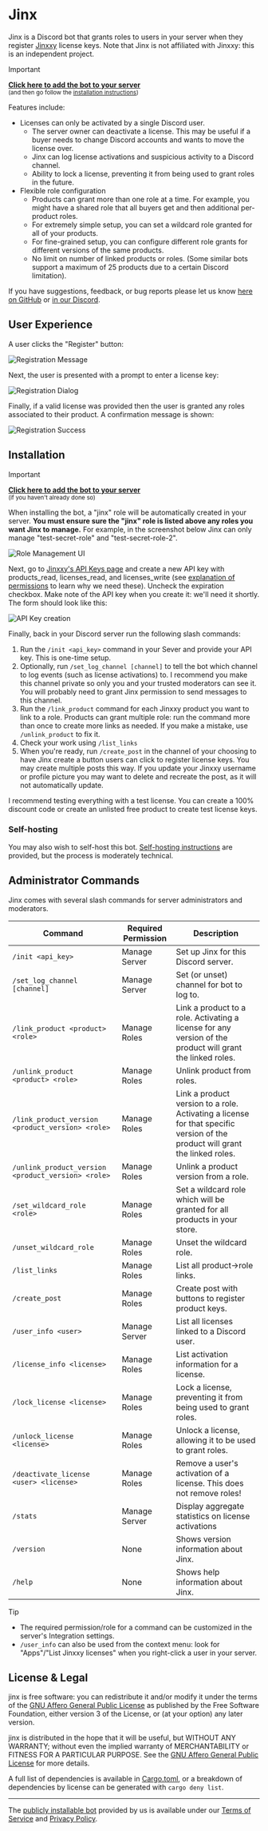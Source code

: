 # Jinx

Jinx is a Discord bot that grants roles to users in your server when they register [Jinxxy](https://jinxxy.com/)
license keys. Note that Jinx is not affiliated with Jinxxy: this is an independent project.

> [!IMPORTANT]
> **[Click here to add the bot to your server][bot install]**  
> <small>(and then go follow the [installation instructions](#installation))</small>

Features include:

- Licenses can only be activated by a single Discord user.
  - The server owner can deactivate a license. This may be useful if a buyer needs to change Discord accounts and wants to move the license over.
  - Jinx can log license activations and suspicious activity to a Discord channel.
  - Ability to lock a license, preventing it from being used to grant roles in the future.
- Flexible role configuration
  - Products can grant more than one role at a time. For example, you might have a shared role that all buyers get and then additional per-product roles.
  - For extremely simple setup, you can set a wildcard role granted for all of your products.
  - For fine-grained setup, you can configure different role grants for different versions of the same products.
  - No limit on number of linked products or roles. (Some similar bots support a maximum of 25 products due to a certain Discord limitation).

If you have suggestions, feedback, or bug reports please let us know [here on GitHub][issues] or [in our Discord][discord].

## User Experience

A user clicks the "Register" button:

![Registration Message](docs/images/register_message.png)

Next, the user is presented with a prompt to enter a license key:

![Registration Dialog](docs/images/register_modal.png)

Finally, if a valid license was provided then the user is granted any roles associated to their product. A confirmation
message is shown:

![Registration Success](docs/images/register_success.png)

## Installation

> [!IMPORTANT]
> **[Click here to add the bot to your server][bot install]**  
> <small>(if you haven't already done so)</small>

When installing the bot, a "jinx" role will be automatically created in your server.
**You must ensure sure the "jinx" role is listed above any roles you want Jinx to manage.**
For example, in the screenshot below Jinx can only manage "test-secret-role" and "test-secret-role-2".

![Role Management UI](docs/images/manage_roles.png)

Next, go to [Jinxxy's API Keys page](https://jinxxy.com/my/dashboard/settings/api-keys) and create a new
API key with products_read, licenses_read, and licenses_write (see
[explanation of permissions](docs/permissions-used.md) to learn why we need these). Uncheck the expiration checkbox.
Make note of the API key when you create it: we'll need it shortly. The form should look like this:

![API Key creation](docs/images/create_api_key.png)

Finally, back in your Discord server run the following slash commands:

1. Run the `/init <api_key>` command in your Sever and provide your API key. This is one-time setup.
2. Optionally, run `/set_log_channel [channel]` to tell the bot which channel to log events (such as license activations)
   to. I recommend you make this channel private so only you and your trusted moderators can see it. You will probably
   need to grant Jinx permission to send messages to this channel.
3. Run the `/link_product` command for each Jinxxy product you want to link to a role. Products can grant multiple role:
   run the command more than once to create more links as needed. If you make a mistake, use `/unlink_product` to fix it.
4. Check your work using `/list_links`
5. When you're ready, run `/create_post` in the channel of your choosing to have Jinx create a button users can click to
   register license keys. You may create multiple posts this way. If you update your Jinxxy username or profile picture
   you may want to delete and recreate the post, as it will not automatically update.

I recommend testing everything with a test license. You can create a 100% discount code or create an unlisted free
product to create test license keys.

### Self-hosting

You may also wish to self-host this bot. [Self-hosting instructions](docs/self-hosting.md) are provided, but the process
is moderately technical.

## Administrator Commands

Jinx comes with several slash commands for server administrators and moderators.

| Command                                            | Required Permission | Description                                                                                                                  |
| -------------------------------------------------- | ------------------- | ---------------------------------------------------------------------------------------------------------------------------- |
| `/init <api_key>`                                  | Manage Server       | Set up Jinx for this Discord server.                                                                                         |
| `/set_log_channel [channel]`                       | Manage Server       | Set (or unset) channel for bot to log to.                                                                                    |
| `/link_product <product> <role>`                   | Manage Roles        | Link a product to a role. Activating a license for any version of the product will grant the linked roles.                   |
| `/unlink_product <product> <role>`                 | Manage Roles        | Unlink product from roles.                                                                                                   |
| `/link_product_version <product_version> <role>`   | Manage Roles        | Link a product version to a role. Activating a license for that specific version of the product will grant the linked roles. |
| `/unlink_product_version <product_version> <role>` | Manage Roles        | Unlink a product version from a role.                                                                                        |
| `/set_wildcard_role <role>`                        | Manage Roles        | Set a wildcard role which will be granted for all products in your store.                                                    |
| `/unset_wildcard_role`                             | Manage Roles        | Unset the wildcard role.                                                                                                     |
| `/list_links`                                      | Manage Roles        | List all product→role links.                                                                                                 |
| `/create_post`                                     | Manage Roles        | Create post with buttons to register product keys.                                                                           |
| `/user_info <user>`                                | Manage Server       | List all licenses linked to a Discord user.                                                                                  |
| `/license_info <license>`                          | Manage Roles        | List activation information for a license.                                                                                   |
| `/lock_license <license>`                          | Manage Roles        | Lock a license, preventing it from being used to grant roles.                                                                |
| `/unlock_license <license>`                        | Manage Roles        | Unlock a license, allowing it to be used to grant roles.                                                                     |
| `/deactivate_license <user> <license>`             | Manage Roles        | Remove a user's activation of a license. This does not remove roles!                                                         |
| `/stats`                                           | Manage Server       | Display aggregate statistics on license activations                                                                          |
| `/version`                                         | None                | Shows version information about Jinx.                                                                                        |
| `/help`                                            | None                | Shows help information about Jinx.                                                                                           |

> [!TIP]
> - The required permission/role for a command can be customized in the server's Integration settings.
> - `/user_info` can also be used from the context menu: look for "Apps"/"List Jinxxy licenses" when you right-click a
>   user in your server.

## License & Legal

jinx is free software: you can redistribute it and/or modify it under the terms of the
[GNU Affero General Public License](LICENSE) as published by the Free Software Foundation, either version 3 of the
License, or (at your option) any later version.

jinx is distributed in the hope that it will be useful, but WITHOUT ANY WARRANTY; without even the implied warranty of
MERCHANTABILITY or FITNESS FOR A PARTICULAR PURPOSE. See the [GNU Affero General Public License](LICENSE) for more
details.

A full list of dependencies is available in [Cargo.toml](Cargo.toml), or a breakdown of dependencies by license can be
generated with `cargo deny list`.

---

The [publicly installable bot][bot install] provided by us is available under our [Terms of Service](TERMS.md) and [Privacy Policy](PRIVACY.md).

[bot install]: https://discord.com/oauth2/authorize?client_id=1270708639145001052
[discord]: https://discord.gg/aKkA6m26f9
[issues]: https://github.com/zkxs/jinx/issues
[app directory]: https://discord.com/application-directory/1270708639145001052

